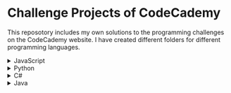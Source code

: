 # Challenge Projects of CodeCademy

This reposotory includes my own solutions to the programming challenges on the CodeCademy website.
I have created different folders for different programming languages.

<details>
  <summary>JavaScript</summary>
  <ul>
    <li><a href="https://github.com/lendoo73/Challenge-Project-of-CodeCademy/tree/master/javascript/numberGuesser">Number Guesser</a></li>
  </ul>
</details>
<details>
  <summary>Python</summary>
  <ul>
    <li><a href="https://github.com/lendoo73/Challenge-Project-of-CodeCademy/tree/master/python/gameOfChance" target="_blank">Games of Chance</a></li>
    <li><a href="https://github.com/lendoo73/Challenge-Project-of-CodeCademy/tree/master/python/become_a_pokemon_master" target="_blank">Become a Pokémon Master</a></li>
    <li><a href="https://github.com/lendoo73/Challenge-Project-of-CodeCademy/tree/master/python/Analyze_Data_with_Python">Analyze Data with Python</a></li>
    <li><a href="https://github.com/lendoo73/Challenge-Project-of-CodeCademy/tree/master/python/Analyze_Financial_Data_with_Python">Analyze Financial Data with Python</a></li>
    <li><a href="https://github.com/lendoo73/Challenge-Project-of-CodeCademy/tree/master/python/Visualize_Data_with_Python">Visualize Data with Python</a></li>
    <li><a href="https://github.com/lendoo73/Challenge-Project-of-CodeCademy/tree/master/python/Build_Chatbots_with_Python">Build Chatbots with Python</a></li>
    <li><a href="https://github.com/lendoo73/Challenge-Project-of-CodeCademy/tree/master/python/Learn_Statistics_with_Python">Learn Statistics with Python</a></li>
    <li><a href="https://github.com/lendoo73/Challenge-Project-of-CodeCademy/tree/master/python/Learn_the_Basics_of_Blockchain_with_Python">Learn the Basics of Blockchain with Python</a></li>
  </ul>
</details>
<details>
  <summary>C#</summary>
  <ul>
    <li><a href="https://github.com/lendoo73/Challenge-Project-of-CodeCademy/tree/master/c%23/console_game" target="_blank">Console game</a></li>
  </ul>
</details>
<details>
  <summary>Java</summary>
  <ul>
    <li><a href="https://github.com/lendoo73/Challenge-Project-of-CodeCademy/tree/master/java/magic_8_ball" target="_blank">Magic 8 ball</a></li>
  </ul>
</details>
